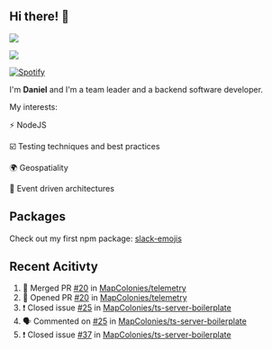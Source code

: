 ## Hi there! 👋
<p>
  <img src="https://i.imgur.com/agb7xe9.png" />
</p>
<p>
  <img src="https://github-readme-stats.vercel.app/api?username=syncush&theme=tokyonight">
</p>

[![Spotify](https://novatorem-rust.vercel.app/api/spotify)](https://open.spotify.com/user/syncush)

I'm **Daniel** and I'm a team leader and a backend software developer.

My interests:

⚡ NodeJS

☑️ Testing techniques and best practices

🌍 Geospatiality

🧠 Event driven architectures

## Packages
Check out my first npm package: [slack-emojis](https://www.npmjs.com/package/slack-emojis)

## Recent Acitivty
<!--START_SECTION:activity-->
1. 🎉 Merged PR [#20](https://github.com/MapColonies/telemetry/pull/20) in [MapColonies/telemetry](https://github.com/MapColonies/telemetry)
2. 💪 Opened PR [#20](https://github.com/MapColonies/telemetry/pull/20) in [MapColonies/telemetry](https://github.com/MapColonies/telemetry)
3. ❗️ Closed issue [#25](https://github.com/MapColonies/ts-server-boilerplate/issues/25) in [MapColonies/ts-server-boilerplate](https://github.com/MapColonies/ts-server-boilerplate)
4. 🗣 Commented on [#25](https://github.com/MapColonies/ts-server-boilerplate/issues/25) in [MapColonies/ts-server-boilerplate](https://github.com/MapColonies/ts-server-boilerplate)
5. ❗️ Closed issue [#37](https://github.com/MapColonies/ts-server-boilerplate/issues/37) in [MapColonies/ts-server-boilerplate](https://github.com/MapColonies/ts-server-boilerplate)
<!--END_SECTION:activity-->
